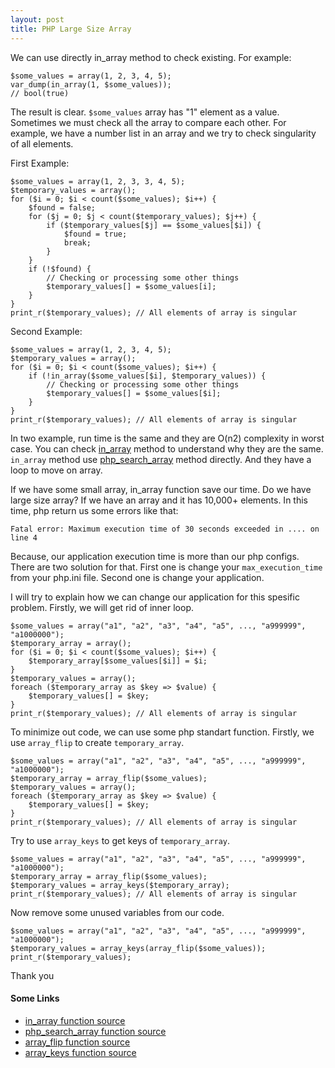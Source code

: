 ```yaml
---
layout: post
title: PHP Large Size Array
---
```


We can use directly in_array method to check existing. For example:

```
$some_values = array(1, 2, 3, 4, 5);
var_dump(in_array(1, $some_values));
// bool(true)
```

The result is clear. `$some_values` array has "1" element as a value. Sometimes we must check all the array to compare each other. For example, we have a number list in an array and we try to check singularity of all elements.

First Example:

```
$some_values = array(1, 2, 3, 3, 4, 5);
$temporary_values = array();
for ($i = 0; $i < count($some_values); $i++) {
    $found = false;
    for ($j = 0; $j < count($temporary_values); $j++) {
        if ($temporary_values[$j] == $some_values[$i]) {
            $found = true;
            break;
        }
    }
    if (!$found) {
        // Checking or processing some other things
        $temporary_values[] = $some_values[i];
    }
}
print_r($temporary_values); // All elements of array is singular
```

Second Example:

```
$some_values = array(1, 2, 3, 4, 5);
$temporary_values = array();
for ($i = 0; $i < count($some_values); $i++) {
    if (!in_array($some_values[$i], $temporary_values)) {
        // Checking or processing some other things
        $temporary_values[] = $some_values[$i];
    }
}
print_r($temporary_values); // All elements of array is singular
```

In two example, run time is the same and they are O(n2) complexity in worst case. You can check [in_array](https://github.com/php/php-src/blob/master/ext/standard/array.c#L1290) method to understand why they are the same. `in_array` method use [php\_search\_array](https://github.com/php/php-src/blob/master/ext/standard/array.c#L1227) method directly. And they have a loop to move on array. 

If we have some small array, in_array function save our time. Do we have large size array? If we have an array and it has 10,000+ elements. In this time, php return us some errors like that:

```
Fatal error: Maximum execution time of 30 seconds exceeded in .... on line 4
```
Because, our application execution time is more than our php configs. There are two solution for that. First one is change your `max_execution_time` from your php.ini file. Second one is change your application. 

I will try to explain how we can change our application for this spesific problem. Firstly, we will get rid of inner loop. 

```
$some_values = array("a1", "a2", "a3", "a4", "a5", ..., "a999999", "a1000000");
$temporary_array = array();
for ($i = 0; $i < count($some_values); $i++) {
    $temporary_array[$some_values[$i]] = $i;
}
$temporary_values = array();
foreach ($temporary_array as $key => $value) {
    $temporary_values[] = $key;
}
print_r($temporary_values); // All elements of array is singular
```

To minimize out code, we can use some php standart function. Firstly, we use `array_flip` to create `temporary_array`. 

```
$some_values = array("a1", "a2", "a3", "a4", "a5", ..., "a999999", "a1000000");
$temporary_array = array_flip($some_values);
$temporary_values = array();
foreach ($temporary_array as $key => $value) {
    $temporary_values[] = $key;
}
print_r($temporary_values); // All elements of array is singular
```

Try to use `array_keys` to get keys of `temporary_array`. 

```
$some_values = array("a1", "a2", "a3", "a4", "a5", ..., "a999999", "a1000000");
$temporary_array = array_flip($some_values);
$temporary_values = array_keys($temporary_array);
print_r($temporary_values); // All elements of array is singular
```

Now remove some unused variables from our code. 

```
$some_values = array("a1", "a2", "a3", "a4", "a5", ..., "a999999", "a1000000");
$temporary_values = array_keys(array_flip($some_values));
print_r($temporary_values);
```

Thank you


#### Some Links

 * [in_array function source](https://github.com/php/php-src/blob/master/ext/standard/array.c#L1290)
 * [php\_search\_array function source](https://github.com/php/php-src/blob/master/ext/standard/array.c#L1227)
 * [array_flip function source](https://github.com/php/php-src/blob/master/ext/standard/array.c#L2919)
 * [array_keys function source](https://github.com/php/php-src/blob/master/ext/standard/array.c#L2603)
